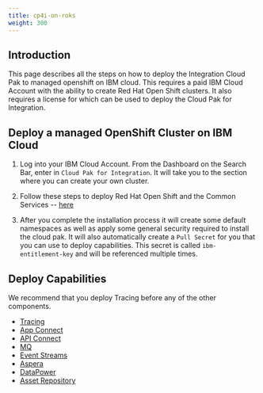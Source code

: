 ```yaml
---
title: cp4i-on-roks
weight: 300
---
```


## Introduction

This page describes all the steps on how to deploy the Integration Cloud Pak to managed openshift on IBM cloud.  This requires a paid IBM Cloud Account with the ability to create Red Hat Open Shift clusters.  It also requires a license for which can be used to deploy the Cloud Pak for Integration.

## Deploy a managed OpenShift Cluster on IBM Cloud

1. Log into your IBM Cloud Account.  From the Dashboard on the Search Bar, enter in `Cloud Pak for Integration`.  It will take you to the section where you can create your own cluster.

2. Follow these steps to deploy Red Hat Open Shift and the Common Services -- [here](https://cloud.ibm.com/docs/cloud-pak-integration?topic=cloud-pak-integration-getting-started)
3. After you complete the installation process it will create some default namespaces as well as apply some general security required to install the cloud pak.  It will also automatically create a `Pull Secret` for you that you can use to deploy capabilities.  This secret is called `ibm-entitlement-key` and will be referenced multiple times.

## Deploy Capabilities

We recommend that you deploy Tracing before any of the other components.

- [Tracing](../deploy-tracing)
- [App Connect](../deploy-integration)
- [API Connect](../deploy-api-mgmt)
- [MQ](../deploy-queue-manager)
- [Event Streams](../deploy-eventstreams)
- [Aspera](../deploy-fast-file-transfer)
- [DataPower](../deploy-secure-gateway)
- [Asset Repository](../deploy-asset-repo)
